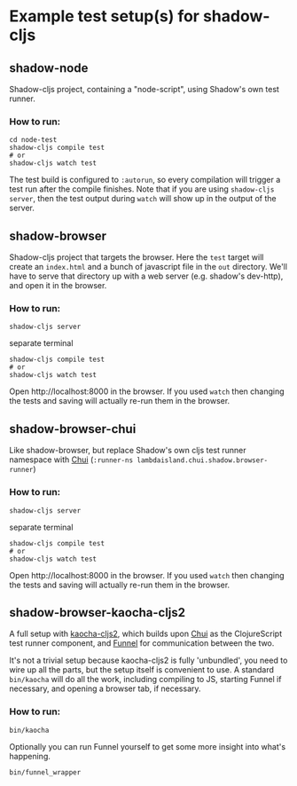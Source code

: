 # Example test setup(s) for shadow-cljs

## shadow-node

Shadow-cljs project, containing a "node-script", using Shadow's own test runner.

### How to run:

```
cd node-test
shadow-cljs compile test
# or
shadow-cljs watch test
```

The test build is configured to `:autorun`, so every compilation will trigger a
test run after the compile finishes. Note that if you are using `shadow-cljs
server`, then the test output during `watch` will show up in the output of the
server.

## shadow-browser

Shadow-cljs project that targets the browser. Here the `test` target will create
an `index.html` and a bunch of javascript file in the `out` directory. We'll
have to serve that directory up with a web server (e.g. shadow's dev-http), and
open it in the browser.

### How to run:

```
shadow-cljs server
```

separate terminal

```
shadow-cljs compile test
# or
shadow-cljs watch test
```

Open http://localhost:8000 in the browser. If you used `watch` then changing the
tests and saving will actually re-run them in the browser.

## shadow-browser-chui

Like shadow-browser, but replace Shadow's own cljs test runner namespace with
[Chui](https://github.com/lambdaisland/chui) (`:runner-ns lambdaisland.chui.shadow.browser-runner`)

### How to run:

```
shadow-cljs server
```

separate terminal

```
shadow-cljs compile test
# or
shadow-cljs watch test
```

Open http://localhost:8000 in the browser. If you used `watch` then changing the
tests and saving will actually re-run them in the browser.

## shadow-browser-kaocha-cljs2

A full setup with [kaocha-cljs2](https://github.com/lambdaisland/kaocha-cljs2/),
which builds upon [Chui](https://github.com/lambdaisland/chui) as the
ClojureScript test runner component, and
[Funnel](https://github.com/lambdaisland/funnel) for communication between the
two.

It's not a trivial setup because kaocha-cljs2 is fully 'unbundled', you need to
wire up all the parts, but the setup itself is convenient to use. A standard
`bin/kaocha` will do all the work, including compiling to JS, starting Funnel if
necessary, and opening a browser tab, if necessary.

### How to run:

```
bin/kaocha
```

Optionally you can run Funnel yourself to get some more insight into what's
happening.

```
bin/funnel_wrapper
```
